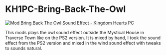 # KH1PC-Bring-Back-The-Owl

[![Mod Bring Back The Owl Sound Effect - Kingdom Hearts PC](https://img.youtube.com/vi/DxVgMqbqdMk/0.jpg)](https://www.youtube.com/watch?v=DxVgMqbqdMk "Mod Bring Back The Owl Sound Effect - Kingdom Hearts PC")

This mods plays the owl sound effect outside the Mystical House in Traverse Town like on the PS2 version.
It is mixed by hand, I took the sound effect from the PS2 version and mixed in the wind sound effect with tweaks to sounds natural.